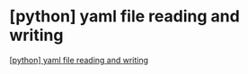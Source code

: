 # [python] yaml file reading and writing
[[python] yaml file reading and writing](https://aiwithcloud.com/2022/09/16/python_yaml_file_reading_and_writing/)